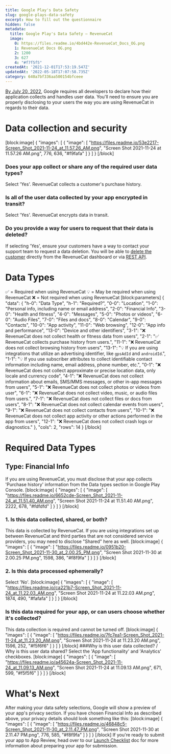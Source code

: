 ```yaml
---
title: Google Play's Data Safety
slug: google-plays-data-safety
excerpt: How to fill out the questionnaire
hidden: false
metadata:
  title: Google Play's Data Safety – RevenueCat
  image:
    0: https://files.readme.io/4bd442e-RevenueCat_Docs_OG.png
    1: RevenueCat Docs OG.png
    2: 1200
    3: 627
    4: "#f7f5f5"
createdAt: '2021-12-01T17:53:19.547Z'
updatedAt: '2022-05-18T17:07:58.735Z'
category: 640a7bf336aa500154bfceee
---
```

[By July 20, 2022](https://support.google.com/googleplay/android-developer/answer/10787469?hl=en), Google requires all developers to declare how their application collects and handles user data. You'll need to ensure you are properly disclosing to your users the way you are using RevenueCat in regards to their data.

# Data collection and security
[block:image]
{
  "images": [
    {
      "image": [
        "https://files.readme.io/53e2217-Screen_Shot_2021-11-24_at_11.57.26_AM.png",
        "Screen Shot 2021-11-24 at 11.57.26 AM.png",
        776,
        636,
        "#f9fafa"
      ]
    }
  ]
}
[/block]
### Does your app collect or share any of the required user data types?
Select 'Yes'. RevenueCat collects a customer's purchase history. 

### Is all of the user data collected by your app encrypted in transit?
Select 'Yes'. RevenueCat encrypts data in transit.

### Do you provide a way for users to request that their data is deleted?
If selecting 'Yes', ensure your customers have a way to contact your support team to request a data deletion. You will be able to [delete the customer](doc:manage-users) directly from the RevenueCat dashboard or via [REST API](ref:subscribersapp_user_id).

# Data Types
✅ = Required when using RevenueCat
💡 = May be required when using RevenueCat
❌ = Not required when using RevenueCat
[block:parameters]
{
  "data": {
    "h-0": "Data Type",
    "h-1": "Required?",
    "0-0": "Location",
    "1-0": "Personal info, including name or email address",
    "2-0": "Financial Info",
    "3-0": "Health and fitness",
    "4-0": "Messages",
    "5-0": "Photos or videos",
    "6-0": "Audio Files",
    "7-0": "Files and docs",
    "8-0": "Calendar",
    "9-0": "Contacts",
    "10-0": "App activity",
    "11-0": "Web browsing",
    "12-0": "App info and performance",
    "13-0": "Device and other identifiers",
    "3-1": "❌  RevenueCat does not collect health or fitness data from users",
    "2-1": "✅  RevenueCat collects purchase history from users.",
    "11-1": "❌  RevenueCat does not collect browsing history from users",
    "13-1": "💡 If you are using integrations that utilize an advertising identifier, like `gpsAdId` and `androidId`.",
    "1-1": "💡 If you use subscriber attributes to collect identifiable contact information including name, email address, phone number, etc.",
    "0-1": "❌  RevenueCat does not collect approximate or precise location data, only locale and currency code",
    "4-1": "❌  RevenueCat does not collect information about emails, SMS/MMS messages, or other in-app messages from users",
    "5-1": "❌  RevenueCat does not collect photos or videos from user",
    "6-1": "❌  RevenueCat does not collect video, music, or audio files from users.",
    "7-1": "❌  RevenueCat does not collect files or docs from users",
    "8-1": "❌  RevenueCat does not collect calendar events from users",
    "9-1": "❌  RevenueCat does not collect contacts from users",
    "10-1": "❌  RevenueCat does not collect app activity or other actions performed in the app from users",
    "12-1": "❌  RevenueCat does not collect crash logs or diagnostics."
  },
  "cols": 2,
  "rows": 14
}
[/block]
# Required Data Types
## Type: Financial Info
If you are using RevenueCat, you must disclose that your app collects 'Purchase history' information from the Data types section in Google Play Console. 
[block:image]
{
  "images": [
    {
      "image": [
        "https://files.readme.io/6652cde-Screen_Shot_2021-11-24_at_11.51.40_AM.png",
        "Screen Shot 2021-11-24 at 11.51.40 AM.png",
        2222,
        678,
        "#fdfdfd"
      ]
    }
  ]
}
[/block]
### 1. Is this data collected, shared, or both?
This data is collected by RevenueCat. If you are using integrations set up between RevenueCat and third parties that are not considered service providers, you may need to disclose "Shared" here as well. 
[block:image]
{
  "images": [
    {
      "image": [
        "https://files.readme.io/0951b20-Screen_Shot_2021-11-30_at_2.00.25_PM.png",
        "Screen Shot 2021-11-30 at 2.00.25 PM.png",
        1598,
        386,
        "#f8f9fa"
      ]
    }
  ]
}
[/block]
### 2. Is this data processed ephemerally?
Select 'No'.
[block:image]
{
  "images": [
    {
      "image": [
        "https://files.readme.io/ca221b7-Screen_Shot_2021-11-24_at_11.22.03_AM.png",
        "Screen Shot 2021-11-24 at 11.22.03 AM.png",
        1874,
        490,
        "#fafafa"
      ]
    }
  ]
}
[/block]
### Is this data required for your app, or can users choose whether it's collected?
This data collection is required and cannot be turned off.
[block:image]
{
  "images": [
    {
      "image": [
        "https://files.readme.io/7fc7ea1-Screen_Shot_2021-11-24_at_11.23.20_AM.png",
        "Screen Shot 2021-11-24 at 11.23.20 AM.png",
        1596,
        252,
        "#f5f6f6"
      ]
    }
  ]
}
[/block]
###Why is this user data collected? / Why is this user data shared?
Select the 'App functionality' and 'Analytics' checkboxes.
[block:image]
{
  "images": [
    {
      "image": [
        "https://files.readme.io/a45624a-Screen_Shot_2021-11-24_at_11.09.13_AM.png",
        "Screen Shot 2021-11-24 at 11.09.13 AM.png",
        671,
        599,
        "#f5f5f6"
      ]
    }
  ]
}
[/block]
# What's Next
After making your data safety selections, Google will show a preview of your app's privacy section. If you have chosen Financial Info as described above, your privacy details should look something like this: 
[block:image]
{
  "images": [
    {
      "image": [
        "https://files.readme.io/46848c5-Screen_Shot_2021-11-30_at_2.11.47_PM.png",
        "Screen Shot 2021-11-30 at 2.11.47 PM.png",
        776,
        585,
        "#f8f9fa"
      ]
    }
  ]
}
[/block]
If you're ready to submit your app to App Review, head over to our [Launch Checklist](doc:launch-checklist)  doc for more information about preparing your app for submission.